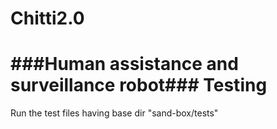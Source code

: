 # Chitti2.0
###Human assistance and surveillance robot###
Testing
============
Run the test files having base dir "sand-box/tests"
